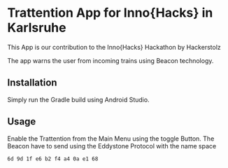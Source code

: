 # Trattention App for Inno{Hacks} in Karlsruhe
This App is our contribution to the Inno{Hacks} Hackathon by Hackerstolz

The app warns the user from incoming trains using Beacon technology.

## Installation
Simply run the Gradle build using Android Studio.

## Usage
Enable the Trattention from the Main Menu using the toggle Button.
The Beacon have to send using the Eddystone Protocol with the name space 

```
6d 9d 1f e6 b2 f4 a4 0a e1 68
```
